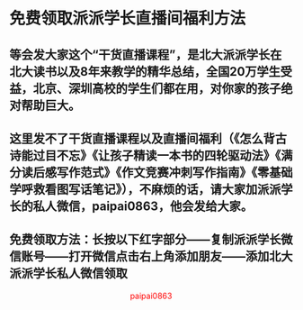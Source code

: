 # 免费领取派派学长直播间福利方法

## 等会发大家这个“干货直播课程”，是北大派派学长在北大读书以及8年来教学的精华总结，全国20万学生受益，北京、深圳高校的学生们都在用，对你家的孩子绝对帮助巨大。

## 这里发不了干货直播课程以及直播间福利（《怎么背古诗能过目不忘》《让孩子精读一本书的四轮驱动法》《满分读后感写作范式》《作文竞赛冲刺写作指南》《零基础学呼救看图写话笔记》），不麻烦的话，请大家加派派学长的私人微信，paipai0863，他会发给大家。

## 免费领取方法：长按以下红字部分——复制派派学长微信账号——打开微信点击右上角添加朋友——添加北大派派学长私人微信领取

<p align="center" style='color:red'>
paipai0863
</p>

